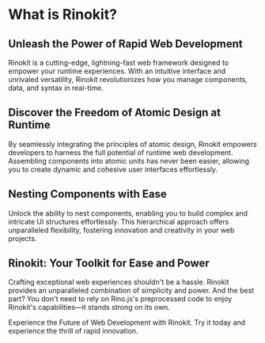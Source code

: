 # What is Rinokit?

## Unleash the Power of Rapid Web Development

Rinokit is a cutting-edge, lightning-fast web framework designed to empower your runtime experiences.
With an intuitive interface and unrivaled versatility, Rinokit revolutionizes how you manage components, data, and syntax in real-time.

## Discover the Freedom of Atomic Design at Runtime

By seamlessly integrating the principles of atomic design, Rinokit empowers developers to harness the full potential of runtime web development.
Assembling components into atomic units has never been easier, allowing you to create dynamic and cohesive user interfaces effortlessly.

## Nesting Components with Ease

Unlock the ability to nest components, enabling you to build complex and intricate UI structures effortlessly.
This hierarchical approach offers unparalleled flexibility, fostering innovation and creativity in your web projects.

## Rinokit: Your Toolkit for Ease and Power

Crafting exceptional web experiences shouldn't be a hassle. Rinokit provides an unparalleled combination of simplicity and power. And the best part? You don't need to rely on Rino.js's preprocessed code to enjoy Rinokit's capabilities—it stands strong on its own.

Experience the Future of Web Development with Rinokit. Try it today and experience the thrill of rapid innovation.
